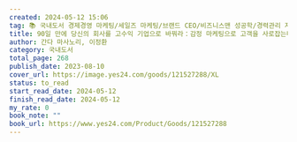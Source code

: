 ```yaml
---
created: 2024-05-12 15:06
tag: 📚 국내도서 경제경영 마케팅/세일즈 마케팅/브랜드 CEO/비즈니스맨 성공학/경력관리 자기계발
title: 90일 만에 당신의 회사를 고수익 기업으로 바꿔라：감정 마케팅으로 고객을 사로잡는다
author: 간다 마사노리, 이정환
category: 국내도서
total_page: 268
publish_date: 2023-08-10
cover_url: https://image.yes24.com/goods/121527288/XL
status: to_read
start_read_date: 2024-05-12
finish_read_date: 2024-05-12
my_rate: 0
book_note: ""
book_url: https://www.yes24.com/Product/Goods/121527288
---
```



